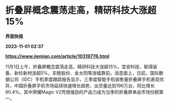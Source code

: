 # 折叠屏概念震荡走高，精研科技大涨超15%
**界面快报**

**2023-11-01 02:37**

**https://www.jiemian.com/article/10319776.html**

11月1日上午，折叠屏概念震荡走高，精研科技大涨超15%，宜安科技、联得装备、新纶新材涨超5%，东睦股份、金太阳等涨幅靠前。消息面上，日前，国际数据公司（IDC）手机季度跟踪报告显示，三季度智能手机销售量折叠屏手机表现优异，中国折叠屏手机市场延续快速增长趋势，出货量达到196万台，同比增长90.4%。其中荣耀Magic V2凭借强劲的产品力成为当季的折叠屏单品市场份额第一。